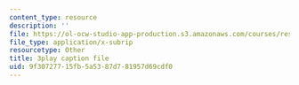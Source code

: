 ```yaml
---
content_type: resource
description: ''
file: https://ol-ocw-studio-app-production.s3.amazonaws.com/courses/res-18-009-learn-differential-equations-up-close-with-gilbert-strang-and-cleve-moler-fall-2015/9f30727715fb5a5387d781957d69cdf0_cDfWtSqGiBY.vtt
file_type: application/x-subrip
resourcetype: Other
title: 3play caption file
uid: 9f307277-15fb-5a53-87d7-81957d69cdf0
---
```


